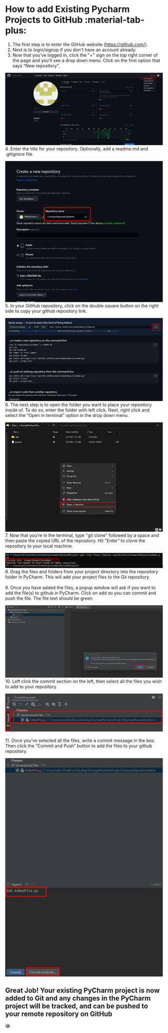 # **How to add Existing Pycharm Projects to GitHub :material-tab-plus:**

1. The first step is to enter the GitHub website (<https://github.com/>).
2. Next is to login/signup if you don't have an account already.
3. Now that you've logged in, click the "+" sign on the top right corner of the page and you’ll see a drop down menu. Click on the first option that says  “New repository”.

![New Repository](ExistingProject1.png)
4. Enter the title for your repository. Optionally, add a readme.md and .gitignore file.

![Github Title](ExistingProject2.png)
5. In your GitHub repository, click on the double square button on the right side to copy your github repository link.

![Copy Github Link](ExistingProject3.png)
6. The next step is to open the folder you want to place your repository inside of. To do so, enter the folder with left click. Next, right click and select the “Open in terminal” option in the drop down menu.

![Open Terminal](ExistingProject4.png)
7. Now that you’re in the terminal, type "git clone" followed by a space and then paste the copied URL of the repository. Hit "Enter" to clone the repository to your local machine.

![Git Clone](ExistingProject5.png)
8. Drag the files and folders from your project directory into the repository folder in PyCharm. This will add your project files to the Git repository.</br></br>
9. Once you have added the files, a popup window will ask if you want to add the file(s) to github in PyCharm. Click on add so you can commit and push the file. The file text should be green.

![Commit File](ExistingProject6.png)
10. Left click the commit section on the left, then select all the files you wish to add to your repository.

![Commit Section](ExistingProject7.png)</br></br>
11. Once you’ve selected all the files, write a commit message in the box. Then click the “Commit and Push” button to add the files to your github repository.

![Commit and Push](ExistingProject8.png)

## Great Job! Your existing PyCharm project is now added to Git and any changes in the PyCharm project will be tracked, and can be pushed to your remote repository on GitHub

:joy:
